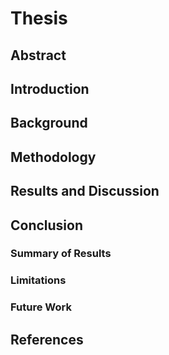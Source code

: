 # Thesis

## Abstract

## Introduction

## Background

## Methodology

## Results and Discussion

## Conclusion

### Summary of Results

### Limitations

### Future Work

## References